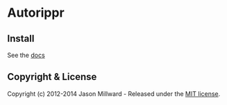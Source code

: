 Autorippr
=========


## Install

See the [docs](http://docs.jcode.me/autorippr)


## Copyright & License

Copyright (c) 2012-2014 Jason Millward - Released under the [MIT license](LICENSE).
